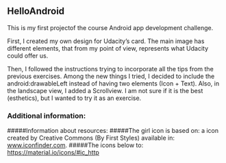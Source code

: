 
## HelloAndroid 

This is my first projectof the course Android app development challenge.  

First, I created my own design for Udacity’s card. The main image has different elements, that from my point of view, represents what Udacity could offer us.

Then, I followed the instructions trying to incorporate all the tips from the previous exercises.
Among the new things I tried, I decided to include the android:drawableLeft instead of having two elements (Icon + Text).
Also,  in the landscape view, I added a Scrollview. I am not sure if it is the best (esthetics), but I wanted to try it as an exercise.







### Additional information:

#####Information about resources: 
#####The girl icon is based on: a icon created by Creative Commons (By First Styles) available in: www.iconfinder.com. 
#####The icons below to: https://material.io/icons/#ic_http 
